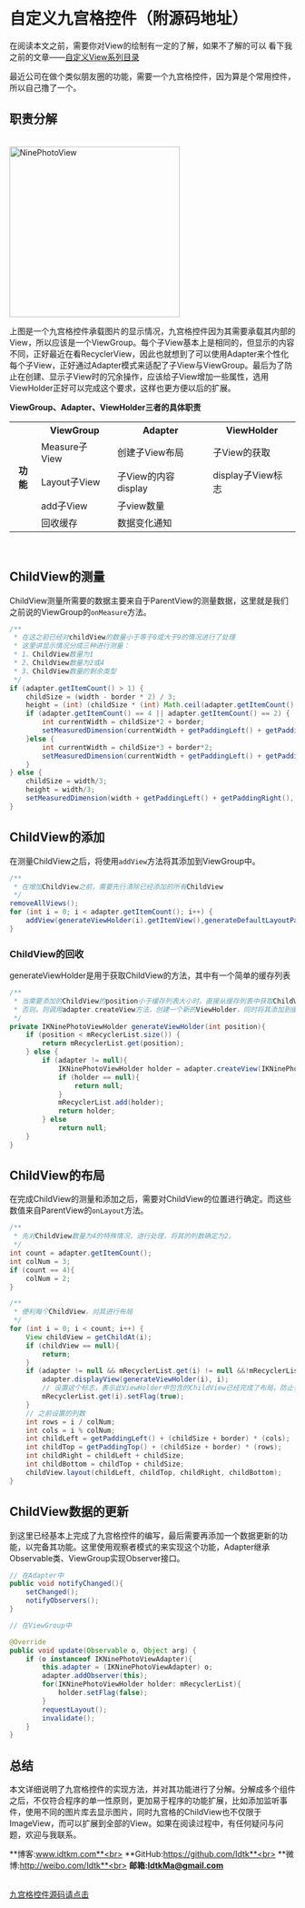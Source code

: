 # 自定义九宫格控件（附源码地址）

在阅读本文之前，需要你对View的绘制有一定的了解，如果不了解的可以 看下我之前的文章——[自定义View系列目录](https://github.com/Idtk/Blog)<br>

最近公司在做个类似朋友圈的功能，需要一个九宫格控件，因为算是个常用控件，所以自己撸了一个。<br>

## 职责分解

<br>
<img src="http://ompb0h8qq.bkt.clouddn.com/NinePhotoView/IKNinePhotoView.png" title="NinePhotoView" width="300"/><br>

上图是一个九宫格控件承载图片的显示情况，九宫格控件因为其需要承载其内部的View，所以应该是一个ViewGroup。每个子View基本上是相同的，但显示的内容不同，正好最近在看RecyclerView，因此也就想到了可以使用Adapter来个性化每个子View，正好通过Adapter模式来适配了子View与ViewGroup。最后为了防止在创建、显示子View时的冗余操作，应该给子View增加一些属性，选用ViewHolder正好可以完成这个要求，这样也更方便以后的扩展。<br>

**ViewGroup、Adapter、ViewHolder三者的具体职责**<br>

<table style="border-collapse:collapse">
   <tr>
      <th rowspan=6 >功能</th>
   </tr>
   <tr>
      <th>ViewGroup</th>
      <th>Adapter</th>
	  <th>ViewHolder</t>
   </tr>
   <tr>
      <td>Measure子View</td>
      <td>创建子View布局</td>
	  <td>子View的获取</td>
   </tr>
   <tr>
      <td>Layout子View</td>
      <td>子View的内容display</td>
	  <td>display子View标志</td>
   </tr>
   <tr>
      <td>add子View</td>
      <td>子view数量</td>
      <td></td>
   </tr>
   <tr>
      <td>回收缓存</td>
      <td>数据变化通知</td>
	  <td></td>
   </tr>
</table>

<br>

## ChildView的测量

ChildView测量所需要的数据主要来自于ParentView的测量数据，这里就是我们之前说的ViewGroup的`onMeasure`方法。
```Java
/**
 * 在这之前已经对childView的数量小于等于0或大于9的情况进行了处理
 * 这里讲显示情况分成三种进行测量：
 * 1、ChildView数量为1
 * 2、ChildView数量为2或4
 * 3、ChildView数量的剩余类型
 */
if (adapter.getItemCount() > 1) {
    childSize = (width - border * 2) / 3;
    height = (int) (childSize * (int) Math.ceil(adapter.getItemCount() / 3.0) + border * (int) Math.ceil(adapter.getItemCount() / 3.0
    if (adapter.getItemCount() == 4 || adapter.getItemCount() == 2) {
        int currentWidth = childSize*2 + border;
        setMeasuredDimension(currentWidth + getPaddingLeft() + getPaddingRight(), height + getPaddingTop() + getPaddingBottom());
    }else {
        int currentWidth = childSize*3 + border*2;
        setMeasuredDimension(currentWidth + getPaddingLeft() + getPaddingRight(), height + getPaddingTop() + getPaddingBottom());
    }
} else {
    childSize = width/3;
    height = width/3;
    setMeasuredDimension(width + getPaddingLeft() + getPaddingRight(), height + getPaddingTop() + getPaddingBottom());
}
```

## ChildView的添加
在测量ChildView之后，将使用`addView`方法将其添加到ViewGroup中。
```Java
/**
 * 在增加ChildView之前，需要先行清除已经添加的所有ChildView
 */
removeAllViews();
for (int i = 0; i < adapter.getItemCount(); i++) {
    addView(generateViewHolder(i).getItemView(),generateDefaultLayoutParams());
}
```

### ChildView的回收

generateViewHolder是用于获取ChildView的方法，其中有一个简单的缓存列表

```Java
/**
 * 当需要添加的ChildView的position小于缓存列表大小时，直接从缓存列表中获取ChildView
 * 否则，则调用adapter.createView方法，创建一个新的ViewHolder，同时将其添加到缓存列表中
 */
private IKNinePhotoViewHolder generateViewHolder(int position){
    if (position < mRecyclerList.size()) {
        return mRecyclerList.get(position);
    } else {
        if (adapter != null){
            IKNinePhotoViewHolder holder = adapter.createView(IKNinePhotoView.this);
            if (holder == null){
                return null;
            }
            mRecyclerList.add(holder);
            return holder;
        } else
            return null;
    }
}
```

## ChildView的布局

在完成ChildView的测量和添加之后，需要对ChildView的位置进行确定。而这些数值来自ParentView的`onLayout`方法。
```Java
/**
 * 先对ChildView数量为4的特殊情况，进行处理，将其的列数确定为2。
 */
int count = adapter.getItemCount();
int colNum = 3;
if (count == 4){
    colNum = 2;
}

/**
 * 便利每个ChildView，对其进行布局
 */
for (int i = 0; i < count; i++) {
    View childView = getChildAt(i);
    if (childView == null){
        return;
    }
    if (adapter != null && mRecyclerList.get(i) != null &&!mRecyclerList.get(i).getFlag()) {
        adapter.displayView(generateViewHolder(i), i);
		// 设置这个标志，表示此ViewHolder中包含的ChildView已经完成了布局，防止多余的操作
        mRecyclerList.get(i).setFlag(true);
    }
	// 之前设置的列数
    int rows = i / colNum;
    int cols = i % colNum;
    int childLeft = getPaddingLeft() + (childSize + border) * (cols);
    int childTop = getPaddingTop() + (childSize + border) * (rows);
    int childRight = childLeft + childSize;
    int childBottom = childTop + childSize;
    childView.layout(childLeft, childTop, childRight, childBottom);
}
```

## ChildView数据的更新

到这里已经基本上完成了九宫格控件的编写，最后需要再添加一个数据更新的功能，以完备其功能。这里使用观察者模式的来实现这个功能，Adapter继承Observable类、ViewGroup实现Observer接口。
```Java
// 在Adapter中
public void notifyChanged(){
    setChanged();
    notifyObservers();
}

// 在ViewGroup中

@Override
public void update(Observable o, Object arg) {
    if (o instanceof IKNinePhotoViewAdapter){
        this.adapter = (IKNinePhotoViewAdapter) o;
        adapter.addObserver(this);
        for(IKNinePhotoViewHolder holder: mRecyclerList){
            holder.setFlag(false);
        }
        requestLayout();
        invalidate();
    }
}

```

## 总结

本文详细说明了九宫格控件的实现方法，并对其功能进行了分解。分解成多个组件之后，不仅符合程序的单一性原则，更加易于程序的功能扩展，比如添加监听事件，使用不同的图片库去显示图片，同时九宫格的ChildView也不仅限于ImageView，而可以扩展到全部的View。如果在阅读过程中，有任何疑问与问题，欢迎与我联系。<br>

**博客:www.idtkm.com**<br>
**GitHub:https://github.com/Idtk**<br>
**微博:http://weibo.com/Idtk**<br>
**邮箱:IdtkMa@gmail.com**<br>
<br>

[九宫格控件源码请点击](https://github.com/Idtk/IKNinePhotoView)


